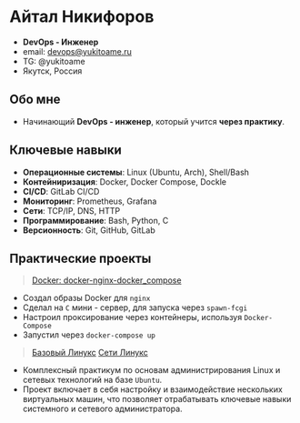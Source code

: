 # Айтал Никифоров

- **DevOps - Инженер**
- email: <devops@yukitoame.ru>
- TG: @yukitoame
- Якутск, Россия

## Обо мне

- Начинающий **DevOps - инженер**, который учится **через практику**.

## Ключевые навыки

- **Операционные системы**: Linux (Ubuntu, Arch), Shell/Bash
- **Контейниризация**: Docker, Docker Compose, Dockle
- **CI/CD**: GitLab CI/CD
- **Мониторинг**: Prometheus, Grafana
- **Сети**: TCP/IP, DNS, HTTP
- **Программирование**: Bash, Python, C
- **Версионность**: Git, GitHub, GitLab

## Практические проекты

>[Docker: docker-nginx-docker_compose](https://github.com/sudotoame/basic_docker)

- Создал образы Docker для `nginx`
- Сделал на `C` мини - сервер, для запуска через `spawn-fcgi`
- Настроил проксирование через контейнеры, используя `Docker-Compose`
- Запустил через `docker-compose up`

>[Базовый Линукс](https://github.com/sudotoame/linuxbasic)
>[Сети Линукс](https://github.com/sudotoame/linuxnetwork)

- Комплексный практикум по основам администрирования Linux и сетевых технологий на базе `Ubuntu`.
- Проект включает в себя настройку и взаимодействие нескольких виртуальных машин, что позволяет отрабатывать ключевые навыки системного и сетевого администратора.
